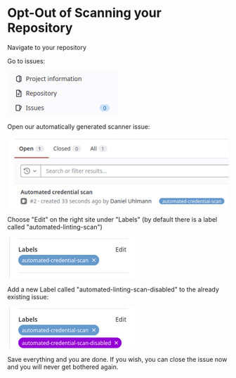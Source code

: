 # Opt-Out of Scanning your Repository
Navigate to your repository

Go to issues:

![gitlab_issues](img/issues.png)

Open our automatically generated scanner issue:

![scanner_issue](img/scanner_issue.png)

Choose "Edit" on the right site under "Labels"
(by default there is a label called "automated-linting-scan")

![labels](img/labels.png)

Add a new Label called "automated-linting-scan-disabled" to the already existing issue:

![disabled_label](img/disabled_scanner_label.png)

Save everything and you are done. If you wish, you can close the issue now and you will never get bothered again.
